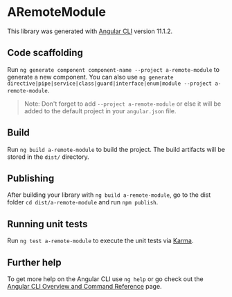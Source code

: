 # ARemoteModule

This library was generated with [Angular CLI](https://github.com/angular/angular-cli) version 11.1.2.

## Code scaffolding

Run `ng generate component component-name --project a-remote-module` to generate a new component. You can also use `ng generate directive|pipe|service|class|guard|interface|enum|module --project a-remote-module`.
> Note: Don't forget to add `--project a-remote-module` or else it will be added to the default project in your `angular.json` file. 

## Build

Run `ng build a-remote-module` to build the project. The build artifacts will be stored in the `dist/` directory.

## Publishing

After building your library with `ng build a-remote-module`, go to the dist folder `cd dist/a-remote-module` and run `npm publish`.

## Running unit tests

Run `ng test a-remote-module` to execute the unit tests via [Karma](https://karma-runner.github.io).

## Further help

To get more help on the Angular CLI use `ng help` or go check out the [Angular CLI Overview and Command Reference](https://angular.io/cli) page.

